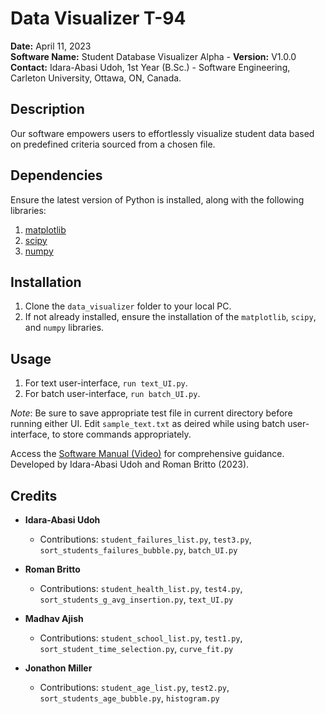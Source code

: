 # Data Visualizer T-94

**Date:** April 11, 2023  
**Software Name:** Student Database Visualizer Alpha - **Version:** V1.0.0  
**Contact:** Idara-Abasi Udoh, 1st Year (B.Sc.) - Software Engineering, Carleton University, Ottawa, ON, Canada.

## Description
Our software empowers users to effortlessly visualize student data based on predefined criteria sourced from a chosen file.

## Dependencies
Ensure the latest version of Python is installed, along with the following libraries:
1. [matplotlib](https://matplotlib.org/)
2. [scipy](https://www.scipy.org/)
3. [numpy](https://numpy.org/)

## Installation
1. Clone the `data_visualizer` folder to your local PC.
2. If not already installed, ensure the installation of the `matplotlib`, `scipy`, and `numpy` libraries.

## Usage
1. For text user-interface, `run text_UI.py`. 
2. For batch user-interface, `run batch_UI.py`.

*Note*: Be sure to save appropriate test file in current directory before running either UI. Edit `sample_text.txt` as deired while using batch user-interface, to store commands appropriately.

Access the [Software Manual (Video)](https://drive.google.com/file/d/1im0aAnlmE0xSRL5oeiA6ngMA3OpmAY8-/view?usp=sharing) for comprehensive guidance.  
Developed by Idara-Abasi Udoh and Roman Britto (2023).

## Credits
- **Idara-Abasi Udoh**
  - Contributions: `student_failures_list.py`, `test3.py`, `sort_students_failures_bubble.py`, `batch_UI.py`

- **Roman Britto**
  - Contributions: `student_health_list.py`, `test4.py`, `sort_students_g_avg_insertion.py`, `text_UI.py`

- **Madhav Ajish**
  - Contributions: `student_school_list.py`, `test1.py`, `sort_student_time_selection.py`, `curve_fit.py`

- **Jonathon Miller**
  - Contributions: `student_age_list.py`, `test2.py`, `sort_students_age_bubble.py`, `histogram.py`
